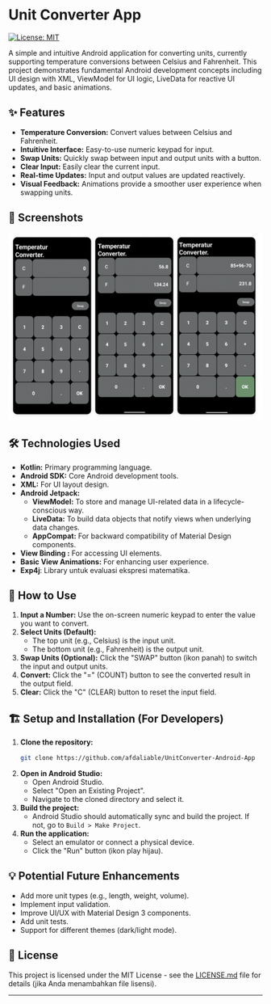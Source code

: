 # Unit Converter App

[![License: MIT](https://img.shields.io/badge/License-MIT-yellow.svg)](https://opensource.org/licenses/MIT) 

A simple and intuitive Android application for converting units, currently supporting temperature conversions between Celsius and Fahrenheit. This project demonstrates fundamental Android development concepts including UI design with XML, ViewModel for UI logic, LiveData for reactive UI updates, and basic animations.

## ✨ Features

*   **Temperature Conversion:** Convert values between Celsius and Fahrenheit.
*   **Intuitive Interface:** Easy-to-use numeric keypad for input.
*   **Swap Units:** Quickly swap between input and output units with a button.
*   **Clear Input:** Easily clear the current input.
*   **Real-time Updates:** Input and output values are updated reactively.
*   **Visual Feedback:** Animations provide a smoother user experience when swapping units.

## 📸 Screenshots
![Convert Fahrenheit to Celsius](screenshoot/unitconverter.png)

## 🛠️ Technologies Used

*   **Kotlin:** Primary programming language.
*   **Android SDK:** Core Android development tools.
*   **XML:** For UI layout design.
*   **Android Jetpack:**
    *   **ViewModel:** To store and manage UI-related data in a lifecycle-conscious way.
    *   **LiveData:** To build data objects that notify views when underlying data changes.
    *   **AppCompat:** For backward compatibility of Material Design components.
*   **View Binding :** For accessing UI elements.
*   **Basic View Animations:** For enhancing user experience.
*  **Exp4j**: Library untuk evaluasi ekspresi matematika.


## 🚀 How to Use

1.  **Input a Number:** Use the on-screen numeric keypad to enter the value you want to convert.
2.  **Select Units (Default):**
    *   The top unit (e.g., Celsius) is the input unit.
    *   The bottom unit (e.g., Fahrenheit) is the output unit.
3.  **Swap Units (Optional):** Click the "SWAP" button (ikon panah) to switch the input and output units.
4.  **Convert:** Click the "=" (COUNT) button to see the converted result in the output field.
5.  **Clear:** Click the "C" (CLEAR) button to reset the input field.

## 🏗️ Setup and Installation (For Developers)

1.  **Clone the repository:**   
    ```bash
    git clone https://github.com/afdaliable/UnitConverter-Android-App
    ```
2.  **Open in Android Studio:**
    *   Open Android Studio.
    *   Select "Open an Existing Project".
    *   Navigate to the cloned directory and select it.
3.  **Build the project:**
    *   Android Studio should automatically sync and build the project. If not, go to `Build > Make Project`.
4.  **Run the application:**
    *   Select an emulator or connect a physical device.
    *   Click the "Run" button (ikon play hijau).

## 💡 Potential Future Enhancements

*   Add more unit types (e.g., length, weight, volume).
*   Implement input validation.
*   Improve UI/UX with Material Design 3 components.
*   Add unit tests.
*   Support for different themes (dark/light mode).

## 📄 License

This project is licensed under the MIT License - see the [LICENSE.md](LICENSE.md) file for details (jika Anda menambahkan file lisensi).

---

